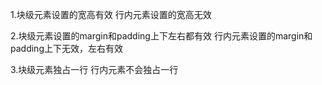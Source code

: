 1.块级元素设置的宽高有效
行内元素设置的宽高无效

2.块级元素设置的margin和padding上下左右都有效
行内元素设置的margin和padding上下无效，左右有效

3.块级元素独占一行
行内元素不会独占一行
